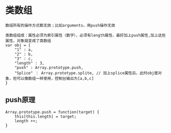 # 类数组
    数组所有的操作方式都无效；比如arguments，用push操作无效

    类数组组成：属性必须为索引属性（数字），必须有length属性，最好加上push属性,加上这些属性，对象就变成了类数组
    var obj = {
        "1" : a,
        "2" : b,
        "3" : c,
        "length" : 3,
        "push" : Array.prototype.push,
        "Splice" ： Array.prototype.splite, // 加上splice属性后，此时obj是对象，但可以像数组一样使用，控制台输出为[a,b,c]
    }

## push原理
    Array.prototype.push = function(target) {
        this[this.length] = target;
        length ++;
    }

    